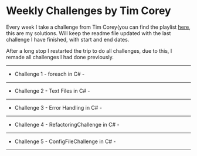 Weekly Challenges by Tim Corey
======

Every week I take a challenge from Tim Corey(you can find the playlist [here](https://www.youtube.com/watch?v=pxdwwgIja5Q&list=PLLWMQd6PeGY1VcJGocm1wwtFCZUrh2sc9), this are my solutions.
Will keep the readme file updated with the last challenge I have finished, with start and end dates.

After a long stop I restarted the trip to do all challenges, due to this, I remade all challenges I had done previously.

---

* Challenge 1 - foreach in C# - 

---

* Challenge 2 - Text Files in C# - 

---

* Challenge 3 - Error Handling in C# - 

---

* Challenge 4 - RefactoringChallenge in C# - 
    
---

* Challenge 5 - ConfigFileChallenge in C# - 
    
---
